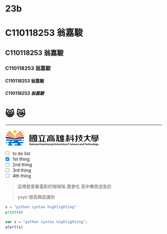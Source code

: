 # 23b
# C110118253 翁嘉駿
## C110118253 翁嘉駿
### C110118253 翁嘉駿
#### C110118253 翁嘉駿
##### C110118253 翁嘉駿

# 😸 😿

----------------------
![NKUST](logo.png "NKUST")

- [ ] to do list
- [x] 1st thing
- [ ] 2nd thing
- [ ] 3rd thing
- [ ] 4th thing

> 這裡是愛看電影的嗡嗡嗡
> 還會吃
> 高中畢旅送急診

> yoyo
> 很高興認識你

```python
s = "python syntax highlighting"
print(s)
```
```javascript
var s = "python syntax highlighting";
alert(s)

```
